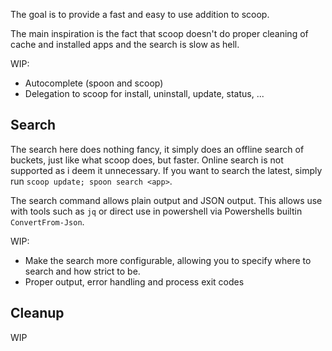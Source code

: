 The goal is to provide a fast and easy to use addition to scoop.

The main inspiration is the fact that scoop doesn't do proper cleaning of
cache and installed apps and the search is slow as hell.

WIP:

* Autocomplete (spoon and scoop)
* Delegation to scoop for install, uninstall, update, status, ...

## Search

The search here does nothing fancy, it simply does an offline search of
buckets, just like what scoop does, but faster. Online search is not supported
as i deem it unnecessary. If you want to search the latest, simply run
`scoop update; spoon search <app>`.

The search command allows plain output and JSON output. This allows use with
tools such as `jq` or direct use in powershell via Powershells builtin
`ConvertFrom-Json`.

WIP:

* Make the search more configurable, allowing you to specify where to search and how strict to be.
* Proper output, error handling and process exit codes

## Cleanup

WIP
